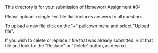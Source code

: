 This directory is for your submission of Homework Assignment #04

Please upload a single text file that includes answers to all questions.


To upload a new file click on the "+" pulldown menu and select "Upload file".

If you wish to delete or replace a file that was already submitted,
visit that file and look for the "Replace" or "Delete" button, as
desired.
